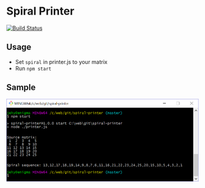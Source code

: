 # Spiral Printer

[![Build Status](https://travis-ci.org/jehy/spiral-printer.svg?branch=master)](https://travis-ci.org/jehy/spiral-printer)

## Usage

* Set `spiral` in printer.js to your matrix 
* Run `npm start`

## Sample

![5x5 matrix](demo.png)